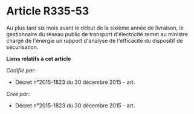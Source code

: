 # Article R335-53

Au plus tard six mois avant le début de la sixième année de livraison, le gestionnaire du réseau public de transport
d'électricité remet au ministre chargé de l'énergie un rapport d'analyse de l'efficacité du dispositif de sécurisation.

**Liens relatifs à cet article**

_Codifié par_:

  - Décret n°2015-1823 du 30 décembre 2015 - art.

_Créé par_:

  - Décret n°2015-1823 du 30 décembre 2015 - art.
